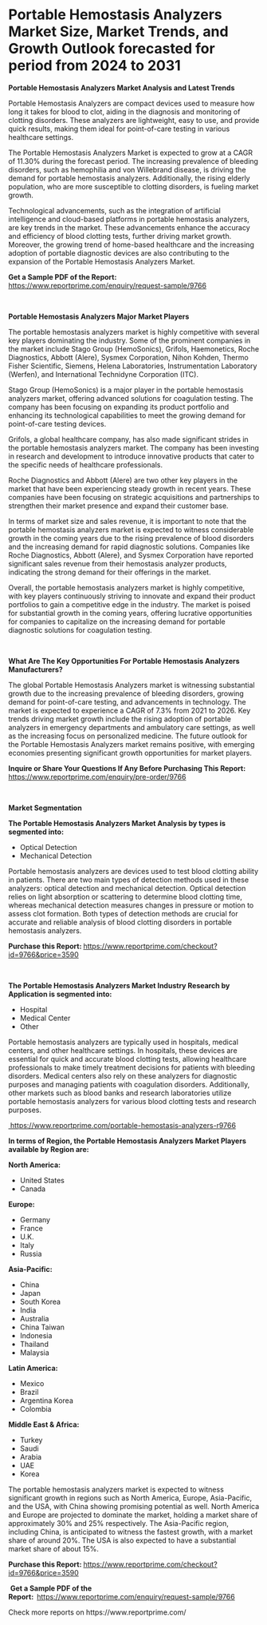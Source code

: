 <p><h1>Portable Hemostasis Analyzers Market Size, Market Trends, and Growth Outlook forecasted for period from 2024 to 2031</h1></p><p><strong>Portable Hemostasis Analyzers Market Analysis and Latest Trends</strong></p>
<p><p>Portable Hemostasis Analyzers are compact devices used to measure how long it takes for blood to clot, aiding in the diagnosis and monitoring of clotting disorders. These analyzers are lightweight, easy to use, and provide quick results, making them ideal for point-of-care testing in various healthcare settings.</p><p>The Portable Hemostasis Analyzers Market is expected to grow at a CAGR of 11.30% during the forecast period. The increasing prevalence of bleeding disorders, such as hemophilia and von Willebrand disease, is driving the demand for portable hemostasis analyzers. Additionally, the rising elderly population, who are more susceptible to clotting disorders, is fueling market growth.</p><p>Technological advancements, such as the integration of artificial intelligence and cloud-based platforms in portable hemostasis analyzers, are key trends in the market. These advancements enhance the accuracy and efficiency of blood clotting tests, further driving market growth. Moreover, the growing trend of home-based healthcare and the increasing adoption of portable diagnostic devices are also contributing to the expansion of the Portable Hemostasis Analyzers Market.</p></p>
<p><strong>Get a Sample PDF of the Report:&nbsp;</strong> <a href="https://www.reportprime.com/enquiry/request-sample/9766">https://www.reportprime.com/enquiry/request-sample/9766</a></p>
<p>&nbsp;</p>
<p><strong>Portable Hemostasis Analyzers Major Market Players</strong></p>
<p><p>The portable hemostasis analyzers market is highly competitive with several key players dominating the industry. Some of the prominent companies in the market include Stago Group (HemoSonics), Grifols, Haemonetics, Roche Diagnostics, Abbott (Alere), Sysmex Corporation, Nihon Kohden, Thermo Fisher Scientific, Siemens, Helena Laboratories, Instrumentation Laboratory (Werfen), and International Technidyne Corporation (ITC).</p><p>Stago Group (HemoSonics) is a major player in the portable hemostasis analyzers market, offering advanced solutions for coagulation testing. The company has been focusing on expanding its product portfolio and enhancing its technological capabilities to meet the growing demand for point-of-care testing devices.</p><p>Grifols, a global healthcare company, has also made significant strides in the portable hemostasis analyzers market. The company has been investing in research and development to introduce innovative products that cater to the specific needs of healthcare professionals.</p><p>Roche Diagnostics and Abbott (Alere) are two other key players in the market that have been experiencing steady growth in recent years. These companies have been focusing on strategic acquisitions and partnerships to strengthen their market presence and expand their customer base.</p><p>In terms of market size and sales revenue, it is important to note that the portable hemostasis analyzers market is expected to witness considerable growth in the coming years due to the rising prevalence of blood disorders and the increasing demand for rapid diagnostic solutions. Companies like Roche Diagnostics, Abbott (Alere), and Sysmex Corporation have reported significant sales revenue from their hemostasis analyzer products, indicating the strong demand for their offerings in the market.</p><p>Overall, the portable hemostasis analyzers market is highly competitive, with key players continuously striving to innovate and expand their product portfolios to gain a competitive edge in the industry. The market is poised for substantial growth in the coming years, offering lucrative opportunities for companies to capitalize on the increasing demand for portable diagnostic solutions for coagulation testing.</p></p>
<p>&nbsp;</p>
<p><strong>What Are The Key Opportunities For Portable Hemostasis Analyzers Manufacturers?</strong></p>
<p><p>The global Portable Hemostasis Analyzers market is witnessing substantial growth due to the increasing prevalence of bleeding disorders, growing demand for point-of-care testing, and advancements in technology. The market is expected to experience a CAGR of 7.3% from 2021 to 2026. Key trends driving market growth include the rising adoption of portable analyzers in emergency departments and ambulatory care settings, as well as the increasing focus on personalized medicine. The future outlook for the Portable Hemostasis Analyzers market remains positive, with emerging economies presenting significant growth opportunities for market players.</p></p>
<p><strong>Inquire or Share Your Questions If Any Before Purchasing This Report:</strong> <a href="https://www.reportprime.com/enquiry/pre-order/9766">https://www.reportprime.com/enquiry/pre-order/9766</a></p>
<p>&nbsp;</p>
<p><strong>Market Segmentation</strong></p>
<p><strong>The Portable Hemostasis Analyzers Market Analysis by types is segmented into:</strong></p>
<p><ul><li>Optical Detection</li><li>Mechanical Detection</li></ul></p>
<p><p>Portable hemostasis analyzers are devices used to test blood clotting ability in patients. There are two main types of detection methods used in these analyzers: optical detection and mechanical detection. Optical detection relies on light absorption or scattering to determine blood clotting time, whereas mechanical detection measures changes in pressure or motion to assess clot formation. Both types of detection methods are crucial for accurate and reliable analysis of blood clotting disorders in portable hemostasis analyzers.</p></p>
<p><strong>Purchase this Report:&nbsp;</strong><a href="https://www.reportprime.com/checkout?id=9766&price=3590">https://www.reportprime.com/checkout?id=9766&price=3590</a></p>
<p>&nbsp;</p>
<p><strong>The Portable Hemostasis Analyzers Market Industry Research by Application is segmented into:</strong></p>
<p><ul><li>Hospital</li><li>Medical Center</li><li>Other</li></ul></p>
<p><p>Portable hemostasis analyzers are typically used in hospitals, medical centers, and other healthcare settings. In hospitals, these devices are essential for quick and accurate blood clotting tests, allowing healthcare professionals to make timely treatment decisions for patients with bleeding disorders. Medical centers also rely on these analyzers for diagnostic purposes and managing patients with coagulation disorders. Additionally, other markets such as blood banks and research laboratories utilize portable hemostasis analyzers for various blood clotting tests and research purposes.</p></p>
<p><a href="https://www.reportprime.com/portable-hemostasis-analyzers-r9766">&nbsp;https://www.reportprime.com/portable-hemostasis-analyzers-r9766</a></p>
<p><strong>In terms of Region, the Portable Hemostasis Analyzers Market Players available by Region are:</strong></p>
<p>
    <p> <strong> North America: </strong>
        <ul>
            <li>United States</li>
            <li>Canada</li>
        </ul>
        </p> 
    <p> <strong> Europe: </strong>
        <ul>
            <li>Germany</li>
            <li>France</li>
            <li>U.K.</li>
            <li>Italy</li>
            <li>Russia</li>
        </ul>
        </p> 
    <p> <strong> Asia-Pacific: </strong>
        <ul>
            <li>China</li>
            <li>Japan</li>
            <li>South Korea</li>
            <li>India</li>
            <li>Australia</li>
            <li>China Taiwan</li>
            <li>Indonesia</li>
            <li>Thailand</li>
            <li>Malaysia</li>
        </ul>
        </p> 
    <p> <strong> Latin America: </strong>
        <ul>
            <li>Mexico</li>
            <li>Brazil</li>
            <li>Argentina Korea</li>
            <li>Colombia</li>
        </ul>
        </p> 
    <p> <strong> Middle East & Africa: </strong>
        <ul>
            <li>Turkey</li>
            <li>Saudi</li>
            <li>Arabia</li>
            <li>UAE</li>
            <li>Korea</li>
        </ul>
    </p>
    </p>
<p><p>The portable hemostasis analyzers market is expected to witness significant growth in regions such as North America, Europe, Asia-Pacific, and the USA, with China showing promising potential as well. North America and Europe are projected to dominate the market, holding a market share of approximately 30% and 25% respectively. The Asia-Pacific region, including China, is anticipated to witness the fastest growth, with a market share of around 20%. The USA is also expected to have a substantial market share of about 15%.</p></p>
<p><strong>Purchase this Report: </strong><a href="https://www.reportprime.com/checkout?id=9766&price=3590">https://www.reportprime.com/checkout?id=9766&price=3590</a></p>
<p>&nbsp;<strong>Get a Sample PDF of the Report:&nbsp;&nbsp;</strong><a href="https://www.reportprime.com/enquiry/request-sample/9766">https://www.reportprime.com/enquiry/request-sample/9766</a></p>
<p><strong></strong></p>
<p>Check more reports on https://www.reportprime.com/</p>